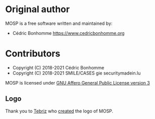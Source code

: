 # Original author

MOSP is a free software written and maintained by:

* Cédric Bonhomme https://www.cedricbonhomme.org


# Contributors

* Copyright (C) 2018-2021 Cédric Bonhomme
* Copyright (C) 2018-2021 SMILE/CASES gie securitymadein.lu

MOSP is licensed under
[GNU Affero General Public License version 3](https://www.gnu.org/licenses/agpl-3.0.html)

## Logo

Thank you to [Tebriz](https://github.com/tebriz159) who
[created](https://github.com/CASES-LU/MOSP/issues/7) the logo of MOSP.
